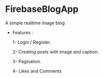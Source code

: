 # FirebaseBlogApp

A simple realtime image blog

* Features :

  1- Login / Register.
  
  2- Creating posts with image and caption.
  
  3- Pagination.
  
  4- Likes and Comments

